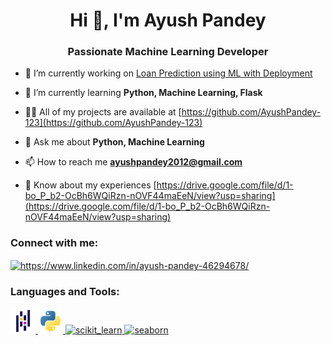 <h1 align="center">Hi 👋, I'm Ayush Pandey</h1>
<h3 align="center">Passionate Machine Learning Developer</h3>

- 🔭 I’m currently working on [Loan Prediction using ML with Deployment](https://github.com/AyushPandey-123/Loan-Prediction)

- 🌱 I’m currently learning **Python, Machine Learning, Flask**

- 👨‍💻 All of my projects are available at [https://github.com/AyushPandey-123](https://github.com/AyushPandey-123)

- 💬 Ask me about **Python, Machine Learning**

- 📫 How to reach me **ayushpandey2012@gmail.com**

- 📄 Know about my experiences [https://drive.google.com/file/d/1-bo_P_b2-OcBh6WQiRzn-nOVF44maEeN/view?usp=sharing](https://drive.google.com/file/d/1-bo_P_b2-OcBh6WQiRzn-nOVF44maEeN/view?usp=sharing)

<h3 align="left">Connect with me:</h3>
<p align="left">
<a href="https://linkedin.com/in/https://www.linkedin.com/in/ayush-pandey-46294678/" target="blank"><img align="center" src="https://raw.githubusercontent.com/rahuldkjain/github-profile-readme-generator/master/src/images/icons/Social/linked-in-alt.svg" alt="https://www.linkedin.com/in/ayush-pandey-46294678/" height="30" width="40" /></a>
</p>

<h3 align="left">Languages and Tools:</h3>
<p align="left"> <a href="https://pandas.pydata.org/" target="_blank" rel="noreferrer"> <img src="https://raw.githubusercontent.com/devicons/devicon/2ae2a900d2f041da66e950e4d48052658d850630/icons/pandas/pandas-original.svg" alt="pandas" width="40" height="40"/> </a> <a href="https://www.python.org" target="_blank" rel="noreferrer"> <img src="https://raw.githubusercontent.com/devicons/devicon/master/icons/python/python-original.svg" alt="python" width="40" height="40"/> </a> <a href="https://scikit-learn.org/" target="_blank" rel="noreferrer"> <img src="https://upload.wikimedia.org/wikipedia/commons/0/05/Scikit_learn_logo_small.svg" alt="scikit_learn" width="40" height="40"/> </a> <a href="https://seaborn.pydata.org/" target="_blank" rel="noreferrer"> <img src="https://seaborn.pydata.org/_images/logo-mark-lightbg.svg" alt="seaborn" width="40" height="40"/> </a> </p>
